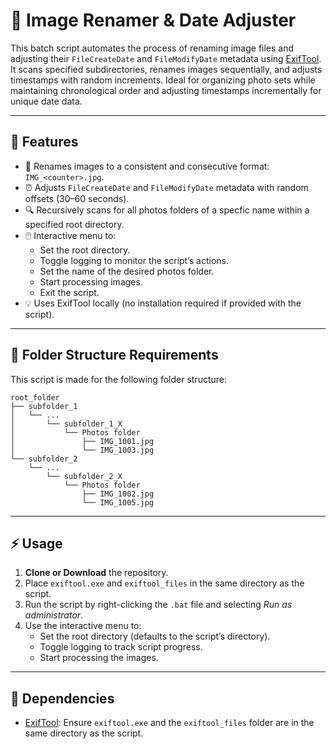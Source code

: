 # 📸 Image Renamer & Date Adjuster

This batch script automates the process of renaming image files and adjusting their `FileCreateDate` and `FileModifyDate` metadata using [ExifTool](https://exiftool.org/). It scans specified subdirectories, renames images sequentially, and adjusts timestamps with random increments. Ideal for organizing photo sets while maintaining chronological order and adjusting timestamps incrementally for unique date data.

---

## 🚀 Features

- 🔄 Renames images to a consistent and consecutive format: `IMG_<counter>.jpg`.
- ⏰ Adjusts `FileCreateDate` and `FileModifyDate` metadata with random offsets (30–60 seconds).
- 🔍 Recursively scans for all photos folders of a specfic name within a specified root directory.
- 🖱️ Interactive menu to:
  - Set the root directory.
  - Toggle logging to monitor the script’s actions.
  - Set the name of the desired photos folder.
  - Start processing images.
  - Exit the script.
- 💡 Uses ExifTool locally (no installation required if provided with the script).

---

## 📂 Folder Structure Requirements

This script is made for the following folder structure:

```
root_folder
├── subfolder_1
│   └── ...
│       └── subfolder_1_X
│           └── Photos folder
│               ├── IMG_1001.jpg
│               └── IMG_1003.jpg
└── subfolder_2
    └── ...
        └── subfolder_2_X
            └── Photos folder
                ├── IMG_1002.jpg
                └── IMG_1005.jpg

```

---

## ⚡ Usage

1. **Clone or Download** the repository.
2. Place `exiftool.exe` and `exiftool_files` in the same directory as the script.
3. Run the script by right-clicking the `.bat` file and selecting *Run as administrator*.
4. Use the interactive menu to:
   - Set the root directory (defaults to the script’s directory).
   - Toggle logging to track script progress.
   - Start processing the images.

---

## 🔧 Dependencies

- [ExifTool](https://exiftool.org/): Ensure `exiftool.exe` and the `exiftool_files` folder are in the same directory as the script.
